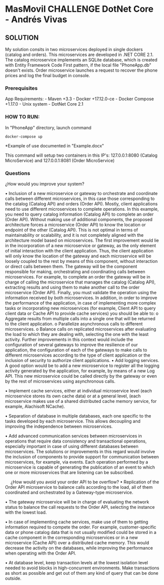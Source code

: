 # MasMovil CHALLENGE DotNet Core - Andrés Vivas

## SOLUTION

My solution consits in two microservices deployed in single dockers (catalog and orders). 
This microservices are developed in .NET CORE 2.1. The catalog microservice implements an SQLite database, which is created with Entity Framework Code First pattern, if the local file "PhoneApp.db" doesn't exists.
Order microservice launches a request to recover the phone prices and log the final budget in console.

### Prerequisites
App Requirements:
	- Maven +3.3
	- Docker +17.12.0-ce
	- Docker Compose +1.17.0
	- Unix system
	- DotNet Core 2.1


### HOW TO RUN:

In "PhoneApp" directory, launch command 

```
docker-compose up
```

*Example of use documented in "Example.docx"

This command will setup two containers in this IP's: 127.0.0.1:8080 (Catalog MicroService) and 127.0.0.1:8081 (Order MicroService)

### Questions

¿How would you improve your system?


•	Inclusion of a new microservice or gateway to orchestrate and coordinate calls between different microservices, in this case those corresponding to the catalog (Catalog API) and orders (Order API).
Mostly, client applications need to use different microservices to complete operations. In this example, you need to query catalog information (Catalog API) to complete an order (Order API). Without making use of additional components, the proposed architecture forces a microservice (Order API) to know the location or endpoint of the other (Catalog API). This is not optimal in terms of maintainability or scalability, and it is not completely aligned with the architecture model based on microservices.
The first improvement would lie in the incorporation of a new microservice or gateway, as the only element of initial interaction with the client application. Thus, the client application will only know the location of the gateway and each microservice will be loosely coupled to the rest by means of this component, without interaction or direct calls between them. The gateway will be the component responsible for making, orchestrating and coordinating calls between microservices.
For example, to complete an order the gateway will be in charge of calling the microservice that manages the catalog (Catalog API), extracting results and using them to make another call to the order microservice (Order API). Finally, you must validate the operation using the information received by both microservices.
In addition, in order to improve the performance of the application, in case of implementing more complex tasks or incorporating new microservices (for example, Client API to query client data or Cache API to provide cache services) you should be able to:
o	Aggregate results from multiple calls into a single one that will be returned to the client application.
o	Parallelize asynchronous calls to different microservices.
o	Balance calls on replicated microservices after evaluating the load to which they are dealing with, selecting the one with the least activity. 
Further improvements in this context would include the configuration of several gateways to improve the resilience of our application, the configuration of each of the gateways to make calls to different microservices according to the type of client application or the inclusion of security to authorize client applications.
•	Add logging services. A good option would be to add a new microservice to register all the logging activity generated by the application, for example, by means of a new Log API. This new microservice could be called directly by the gateway or even by the rest of microservices using asynchronous calls. 

•	Implement cache services, either at individual microservice level (each microservice stores its own cache data) or at a general level, (each microservice makes use of a shared distributed cache memory service, for example, Alachisoft NCache).

•	Separation of database in multiple databases, each one specific to the tasks developed by each microservice. This allows decoupling and improving the independence between microservices. 

•	Add advanced communication services between microservices in operations that require data consistency and transactional operations, especially important in case of using different databases between microservices. The solutions or improvements in this regard would involve the inclusion of components to provide support for communication between microservices, for example, via events. Each operation performed by a microservice is capable of generating the publication of an event to which one or more microservices that are listening can be subscribed. 

 
¿How would you avoid your order API to be overflow?
•	Replication of the Order API microservice to balance calls according to the load, all of them coordinated and orchestrated by a Gateway-type microservice.

•	The gateway microservice will be in charge of evaluating the network status to balance the call requests to the Order API, selecting the instance with the lowest load. 

•	In case of implementing cache services, make use of them to getting information required to compete the order. For example, customer-specific data or phone catalog data that is not usually modified could be stored in a cache component in the corresponding microservices or in a new microservice (Cache API) over a distributed cache memory. This would decrease the activity on the databases, while improving the performance when operating with the Order API.

•	At database level, keep transaction levels at the lowest isolation level needed to avoid blocks in high-concurrent environments. Make transactions as short as possible and get out of them any kind of query that can be done outside.



